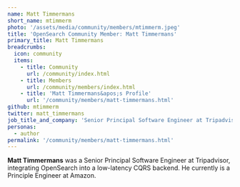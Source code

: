 ```yaml
---
name: Matt Timmermans
short_name: mtimmerm
photo: '/assets/media/community/members/mtimmerm.jpeg'
title: 'OpenSearch Community Member: Matt Timmermans'
primary_title: Matt Timmermans
breadcrumbs:
  icon: community
  items:
    - title: Community
      url: /community/index.html
    - title: Members
      url: /community/members/index.html
    - title: 'Matt Timmermans&apos;s Profile'
      url: '/community/members/matt-timmermans.html'
github: mtimmerm
twitter: matt_timmermans
job_title_and_company: 'Senior Principal Software Engineer at Tripadvisor'
personas:
  - author
permalink: '/community/members/matt-timmermans.html'
---
```


**Matt Timmermans** was a Senior Principal Software Engineer at Tripadvisor, integrating OpenSearch into a low-latency CQRS backend. He currently is a Principle Engineer at Amazon.